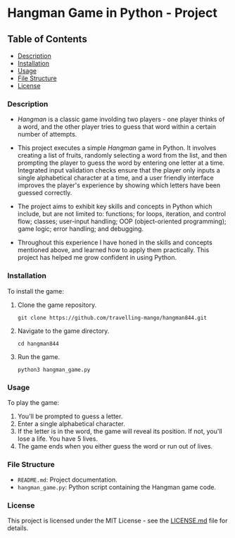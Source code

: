 # Hangman Game in Python - Project

## Table of Contents
- [Description](#description)
- [Installation](#installation)
- [Usage](#usage)
- [File Structure](#file-structure)
- [License](#license)

### Description

- *Hangman* is a classic game involding two players - one player thinks of a word, and the other player tries to guess that word within a certain number of attempts.

- This project executes a simple *Hangman* game in Python. It involves creating a list of fruits, randomly selecting a word from the list, and then prompting the player to guess the word by entering one letter at a time. Integrated input validation checks ensure that the player only inputs a single alphabetical character at a time, and a user friendly interface improves the player's experience by showing which letters have been guessed correctly.

- The project aims to exhibit key skills and concepts in Python which include, but are not limited to: functions; for loops, iteration, and control flow;  classes; user-input handling; OOP (object-oriented programming); game logic; error handling; and debugging.

- Throughout this experience I have honed in the skills and concepts mentioned above, and learned how to apply them practically. This project has helped me grow confident in using Python.


### Installation
To install the game:

1. Clone the game repository.
   ```
   git clone https://github.com/travelling-mango/hangman844.git
   ```
2. Navigate to the game directory.
   ```
   cd hangman844
   ```
3. Run the game.
   ```
   python3 hangman_game.py
   ```

### Usage
To play the game:

1. You'll be prompted to guess a letter.
2. Enter a single alphabetical character.
3. If the letter is in the word, the game will reveal its position. If not, you'll lose a life. You have 5 lives.
4. The game ends when you either guess the word or run out of lives.

### File Structure

- `README.md`: Project documentation.
- `hangman_game.py`: Python script containing the Hangman game code.

### License

This project is licensed under the MIT License - see the [LICENSE.md](LICENSE.md) file for details.

